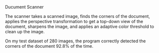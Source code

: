 Ducument Scanner

The scanner takes a scanned image, finds the corners of the document, applies the perspective transformation to get a top-down view of the document,
sharpens the image, and applies an adaptive color threshold to clean up the image.

On my test dataset of 280 images, the program correctly detected the corners of the document 92.8% of the time.

